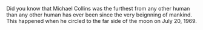 Did you know that Michael Collins was the furthest from any other human than any other human has ever been since the very beignning of mankind. This happened when he circled to the far side of the moon on July 20, 1969.
